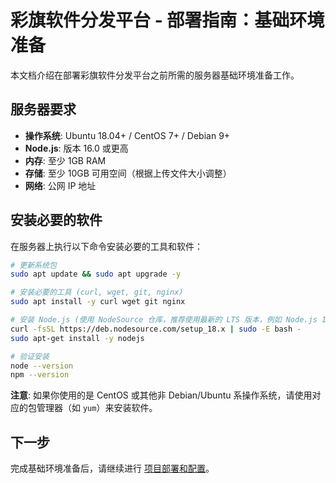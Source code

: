# 彩旗软件分发平台 - 部署指南：基础环境准备

本文档介绍在部署彩旗软件分发平台之前所需的服务器基础环境准备工作。

## 服务器要求

- **操作系统**: Ubuntu 18.04+ / CentOS 7+ / Debian 9+
- **Node.js**: 版本 16.0 或更高
- **内存**: 至少 1GB RAM
- **存储**: 至少 10GB 可用空间（根据上传文件大小调整）
- **网络**: 公网 IP 地址

## 安装必要的软件

在服务器上执行以下命令安装必要的工具和软件：

```bash
# 更新系统包
sudo apt update && sudo apt upgrade -y

# 安装必要的工具 (curl, wget, git, nginx)
sudo apt install -y curl wget git nginx

# 安装 Node.js (使用 NodeSource 仓库，推荐使用最新的 LTS 版本，例如 Node.js 18)
curl -fsSL https://deb.nodesource.com/setup_18.x | sudo -E bash -
sudo apt-get install -y nodejs

# 验证安装
node --version
npm --version
```

**注意**: 如果你使用的是 CentOS 或其他非 Debian/Ubuntu 系操作系统，请使用对应的包管理器（如 `yum`）来安装软件。

## 下一步

完成基础环境准备后，请继续进行 [项目部署和配置](project-setup.md)。 